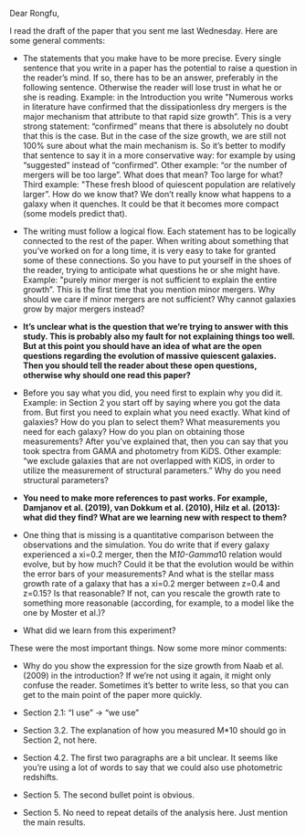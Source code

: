 Dear Rongfu,

I read the draft of the paper that you sent me last Wednesday.
Here are some general comments:

- The statements that you make have to be more precise. Every single sentence that you write in a paper has the potential to raise a question in the reader’s mind. If so, there has to be an answer, preferably in the following sentence. Otherwise the reader will lose trust in what he or she is reading. Example: in the Introduction you write "Numerous works in literature have confirmed that the dissipationless dry mergers is the major mechanism that attribute to that rapid size growth”. This is a very strong statement: “confirmed” means that there is absolutely no doubt that this is the case. But in the case of the size growth, we are still not 100% sure about what the main mechanism is. So it’s better to modify that sentence to say it in a more conservative way: for example by using “suggested” instead of “confirmed”. Other example: “or the number of mergers will be too large”. What does that mean? Too large for what? Third example: "These fresh blood of quiescent population are relatively larger”. How do we know that? We don’t really know what happens to a galaxy when it quenches. It could be that it becomes more compact (some models predict that).

- The writing must follow a logical flow. Each statement has to be logically connected to the rest of the paper. When writing about something that you’ve worked on for a long time, it is very easy to take for granted some of these connections. So you have to put yourself in the shoes of the reader, trying to anticipate what questions he or she might have. Example: "purely minor merger is not sufficient to explain the entire growth”. This is the first time that you mention minor mergers. Why should we care if minor mergers are not sufficient? Why cannot galaxies grow by major mergers instead?

- **It’s unclear what is the question that we’re trying to answer with this study. This is probably also my fault for not explaining things too well. But at this point you should have an idea of what are the open questions regarding the evolution of massive quiescent galaxies. Then you should tell the reader about these open questions, otherwise why should one read this paper?**

- Before you say what you did, you need first to explain why you did it. Example: in Section 2 you start off by saying where you got the data from. But first you need to explain what you need exactly. What kind of galaxies? How do you plan to select them? What measurements you need for each galaxy? How do you plan on obtaining those measurements? After you’ve explained that, then you can say that you took spectra from GAMA and photometry from KiDS. Other example: “we exclude galaxies that are not overlapped with KiDS, in order to utilize the measurement of structural parameters.” Why do you need structural parameters?

- **You need to make more references to past works. For example, Damjanov et al. (2019), van Dokkum et al. (2010), Hilz et al. (2013): what did they find? What are we learning new with respect to them?**

- One thing that is missing is a quantitative comparison between the observations and the simulation. You do write that if every galaxy experienced a xi=0.2 merger, then the M*10-Gamma*10 relation would evolve, but by how much? Could it be that the evolution would be within the error bars of your measurements? And what is the stellar mass growth rate of a galaxy that has a xi=0.2 merger between z=0.4 and z=0.15? Is that reasonable? If not, can you rescale the growth rate to something more reasonable (according, for example, to a model like the one by Moster et al.)?

- What did we learn from this experiment?



These were the most important things. Now some more minor comments:

- Why do you show the expression for the size growth from Naab et al. (2009) in the introduction? If we’re not using it again, it might only confuse the reader. Sometimes it’s better to write less, so that you can get to the main point of the paper more quickly.

- Section 2.1: “I use” -> “we use”

- Section 3.2. The explanation of how you measured M*10 should go in Section 2, not here.

- Section 4.2. The first two paragraphs are a bit unclear. It seems like you’re using a lot of words to say that we could also use photometric redshifts.

- Section 5. The second bullet point is obvious.

- Section 5. No need to repeat details of the analysis here. Just mention the main results.
